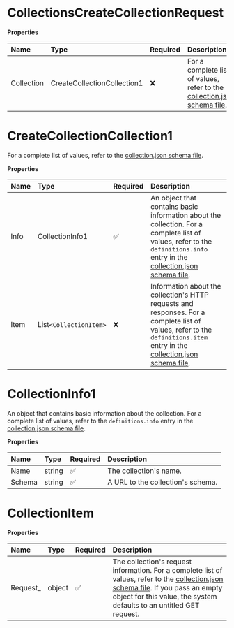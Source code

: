 # CollectionsCreateCollectionRequest

**Properties**

| Name       | Type                        | Required | Description                                                                                                                                   |
| :--------- | :-------------------------- | :------- | :-------------------------------------------------------------------------------------------------------------------------------------------- |
| Collection | CreateCollectionCollection1 | ❌       | For a complete list of values, refer to the [collection.json schema file](https://schema.postman.com/json/collection/v2.1.0/collection.json). |

# CreateCollectionCollection1

For a complete list of values, refer to the [collection.json schema file](https://schema.postman.com/json/collection/v2.1.0/collection.json).

**Properties**

| Name | Type                   | Required | Description                                                                                                                                                                                                                                   |
| :--- | :--------------------- | :------- | :-------------------------------------------------------------------------------------------------------------------------------------------------------------------------------------------------------------------------------------------- |
| Info | CollectionInfo1        | ✅       | An object that contains basic information about the collection. For a complete list of values, refer to the `definitions.info` entry in the [collection.json schema file](https://schema.postman.com/json/collection/v2.1.0/collection.json). |
| Item | List`<CollectionItem>` | ❌       | Information about the collection's HTTP requests and responses. For a complete list of values, refer to the `definitions.item` entry in the [collection.json schema file](https://schema.postman.com/json/collection/v2.1.0/collection.json). |

# CollectionInfo1

An object that contains basic information about the collection. For a complete list of values, refer to the `definitions.info` entry in the [collection.json schema file](https://schema.postman.com/json/collection/v2.1.0/collection.json).

**Properties**

| Name   | Type   | Required | Description                       |
| :----- | :----- | :------- | :-------------------------------- |
| Name   | string | ✅       | The collection's name.            |
| Schema | string | ✅       | A URL to the collection's schema. |

# CollectionItem

**Properties**

| Name      | Type   | Required | Description                                                                                                                                                                                                                                                                     |
| :-------- | :----- | :------- | :------------------------------------------------------------------------------------------------------------------------------------------------------------------------------------------------------------------------------------------------------------------------------ |
| Request\_ | object | ✅       | The collection's request information. For a complete list of values, refer to the [collection.json schema file](https://schema.postman.com/json/collection/v2.1.0/collection.json). If you pass an empty object for this value, the system defaults to an untitled GET request. |

<!-- This file was generated by liblab | https://liblab.com/ -->
